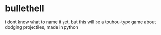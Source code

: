 # bullethell
i dont know what to name it yet, but this will be a touhou-type game about dodging projectiles, made in python
